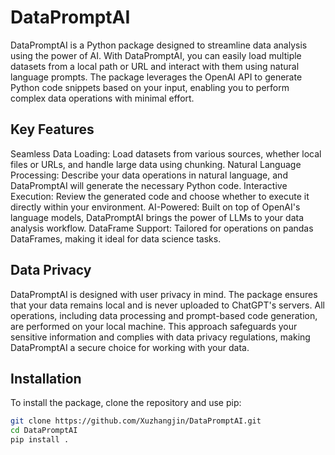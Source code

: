 # DataPromptAI
DataPromptAI is a Python package designed to streamline data analysis using the power of AI. With DataPromptAI, you can easily load multiple datasets from a local path or URL and interact with them using natural language prompts. The package leverages the OpenAI API to generate Python code snippets based on your input, enabling you to perform complex data operations with minimal effort.

## Key Features
Seamless Data Loading: Load datasets from various sources, whether local files or URLs, and handle large data using chunking.
Natural Language Processing: Describe your data operations in natural language, and DataPromptAI will generate the necessary Python code.
Interactive Execution: Review the generated code and choose whether to execute it directly within your environment.
AI-Powered: Built on top of OpenAI's language models, DataPromptAI brings the power of LLMs to your data analysis workflow.
DataFrame Support: Tailored for operations on pandas DataFrames, making it ideal for data science tasks.

## Data Privacy
DataPromptAI is designed with user privacy in mind. The package ensures that your data remains local and is never uploaded to ChatGPT's servers. All operations, including data processing and prompt-based code generation, are performed on your local machine. This approach safeguards your sensitive information and complies with data privacy regulations, making DataPromptAI a secure choice for working with your data.



## Installation

To install the package, clone the repository and use pip:

```bash
git clone https://github.com/Xuzhangjin/DataPromptAI.git
cd DataPromptAI
pip install .
